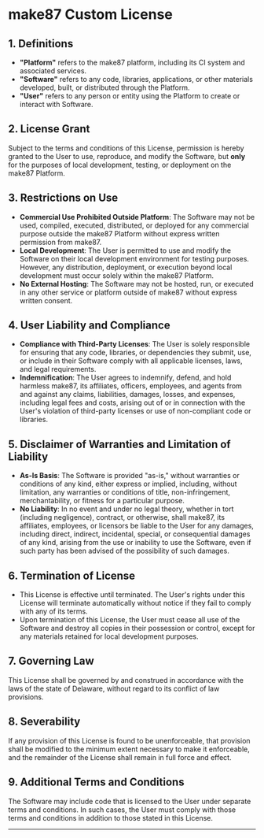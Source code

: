 # make87 Custom License

## 1. Definitions

- **"Platform"** refers to the make87 platform, including its CI system and associated services.
- **"Software"** refers to any code, libraries, applications, or other materials developed, built, or distributed
  through the Platform.
- **"User"** refers to any person or entity using the Platform to create or interact with Software.

## 2. License Grant

Subject to the terms and conditions of this License, permission is hereby granted to the User to use, reproduce, and
modify the Software, but **only** for the purposes of local development, testing, or deployment on the make87 Platform.

## 3. Restrictions on Use

- **Commercial Use Prohibited Outside Platform**: The Software may not be used, compiled, executed, distributed, or
  deployed for any commercial purpose outside the make87 Platform without express written permission from make87.
- **Local Development**: The User is permitted to use and modify the Software on their local development environment for
  testing purposes. However, any distribution, deployment, or execution beyond local development must occur solely
  within the make87 Platform.
- **No External Hosting**: The Software may not be hosted, run, or executed in any other service or platform outside of
  make87 without express written consent.

## 4. User Liability and Compliance

- **Compliance with Third-Party Licenses**: The User is solely responsible for ensuring that any code, libraries, or
  dependencies they submit, use, or include in their Software comply with all applicable licenses, laws, and legal
  requirements.
- **Indemnification**: The User agrees to indemnify, defend, and hold harmless make87, its affiliates, officers,
  employees, and agents from and against any claims, liabilities, damages, losses, and expenses, including legal fees
  and costs, arising out of or in connection with the User's violation of third-party licenses or use of non-compliant
  code or libraries.

## 5. Disclaimer of Warranties and Limitation of Liability

- **As-Is Basis**: The Software is provided "as-is," without warranties or conditions of any kind, either express or
  implied, including, without limitation, any warranties or conditions of title, non-infringement, merchantability, or
  fitness for a particular purpose.
- **No Liability**: In no event and under no legal theory, whether in tort (including negligence), contract, or
  otherwise, shall make87, its affiliates, employees, or licensors be liable to the User for any damages, including
  direct, indirect, incidental, special, or consequential damages of any kind, arising from the use or inability to use
  the Software, even if such party has been advised of the possibility of such damages.

## 6. Termination of License

- This License is effective until terminated. The User's rights under this License will terminate automatically without
  notice if they fail to comply with any of its terms.
- Upon termination of this License, the User must cease all use of the Software and destroy all copies in their
  possession or control, except for any materials retained for local development purposes.

## 7. Governing Law

This License shall be governed by and construed in accordance with the laws of the state of Delaware, without regard to
its conflict of law provisions.

## 8. Severability

If any provision of this License is found to be unenforceable, that provision shall be modified to the minimum extent
necessary to make it enforceable, and the remainder of the License shall remain in full force and effect.

## 9. Additional Terms and Conditions

The Software may include code that is licensed to the User under separate terms and conditions. In such cases, the User
must comply with those terms and conditions in addition to those stated in this License.

---
